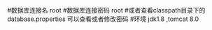 #数据库连接名 root
#数据库连接密码 root
#或者查看classpath目录下的database.properties 可以查看或者修改密码 
#环境 jdk1.8 ,tomcat 8.0

